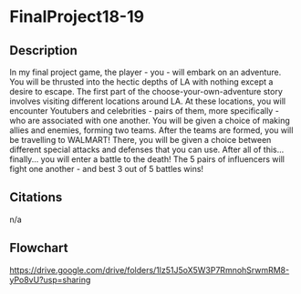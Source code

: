 # FinalProject18-19

## Description

In my final project game, the player - you - will embark on an adventure. 
You will be thrusted into the hectic depths of LA with nothing except a desire to escape.
The first part of the choose-your-own-adventure story involves visiting different locations around LA.
At these locations, you will encounter Youtubers and celebrities - pairs of them, more specifically - who are associated with one another.
You will be given a choice of making allies and enemies, forming two teams. 
After the teams are formed, you will be travelling to WALMART!
There, you will be given a choice between different special attacks and defenses that you can use.
After all of this... finally... you will enter a battle to the death!
The 5 pairs of influencers will fight one another - and best 3 out of 5 battles wins!

## Citations

n/a

## Flowchart

https://drive.google.com/drive/folders/1lz51J5oX5W3P7RmnohSrwmRM8-yPo8vU?usp=sharing
